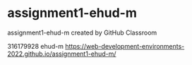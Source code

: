 # assignment1-ehud-m
assignment1-ehud-m created by GitHub Classroom

316179928
ehud-m
https://web-development-environments-2022.github.io/assignment1-ehud-m/
